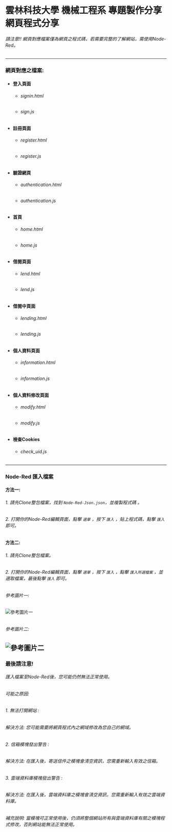 # 雲林科技大學 機械工程系 專題製作分享 網頁程式分享

###### 請注意!! 網頁對應檔案僅為網頁之程式碼，若需要完整的了解網站，需使用Node-Red。

---
### 網頁對應之檔案:

* #### 登入頁面 
  * ###### *signin.html*
  * ###### *sign.js*
  
* #### 註冊頁面
  * ###### *register.html*
  * ###### *register.js*

* #### 驗證網頁
  * ###### *authentication.html*
  * ###### *authentication.js*

* #### 首頁
  * ###### *home.html*
  * ###### *home.js*

* #### 借閱頁面
  * ###### *lend.html*
  * ###### *lend.js*

* #### 借閱中頁面
  * ###### *lending.html*
  * ###### *lending.js*

* #### 個人資料頁面
  * ###### *information.html*
  * ###### *information.js*

* #### 個人資料修改頁面
  * ###### *modify.html*
  * ###### *modify.js*

* #### 檢查Cookies
  * ###### check_uid.js

---
### Node-Red 匯入檔案
#### 方法一:
###### 1. 請先Clone整包檔案，找到 `Node-Red-Json.json`，並複製程式碼 。
###### 2. 打開你的Node-Red編輯頁面，點擊 `選單` ，按下 `匯入` ，貼上程式碼，點擊 `匯入` 即可。

#### 方法二:
###### 1. 請先Clone整包檔案。
###### 2. 打開你的Node-Red編輯頁面，點擊 `選單` ，按下 `匯入` ，點擊 `匯入所選檔案` ，並選取檔案，最後點擊 `匯入` 即可。
###### 
###### 參考圖片一:
![參考圖片一](https://github.com/Changyi-Lin/---Node-Red-/blob/master/Node-red%E5%8C%AF%E5%85%A5picture1.png?raw=true)

###### 
###### 參考圖片二:
![參考圖片二](https://github.com/Changyi-Lin/---Node-Red-/blob/master/Node-red%E5%8C%AF%E5%85%A5picture2.png?raw=true)
---
### 最後請注意!
###### 匯入檔案至Node-Red後，您可能仍然無法正常使用。
###### 可能之原因:
###### 1. 無法打開網站 : 
###### 解決方法: 您可能需要將網頁程式內之網域修改為您自己的網域。
###### 2. 信箱模塊發出警告 : 
###### 解決方法: 在匯入後，寄送信件之模塊會清空資訊，您需重新輸入有效之信箱。
###### 3. 雲端資料庫模塊發出警告 :
###### 解決方法: 在匯入後，雲端資料庫之模塊會清空資訊，您需重新輸入有效之雲端資料庫。
###### 補充說明: 當模塊可正常使用後，仍須將整個網站所有與雲端資料庫有關之模塊程式修改，否則網站能無法正常使用。

